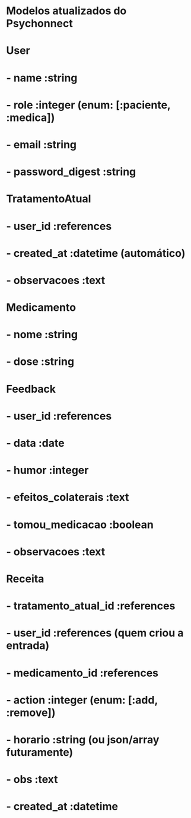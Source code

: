# Modelos atualizados do Psychonnect

# User
# - name :string
# - role :integer (enum: [:paciente, :medica])
# - email :string
# - password_digest :string

# TratamentoAtual
# - user_id :references
# - created_at :datetime (automático)
# - observacoes :text

# Medicamento
# - nome :string
# - dose :string

# Feedback
# - user_id :references
# - data :date
# - humor :integer
# - efeitos_colaterais :text
# - tomou_medicacao :boolean
# - observacoes :text

# Receita
# - tratamento_atual_id :references
# - user_id :references (quem criou a entrada)
# - medicamento_id :references
# - action :integer (enum: [:add, :remove])
# - horario :string (ou json/array futuramente)
# - obs :text
# - created_at :datetime